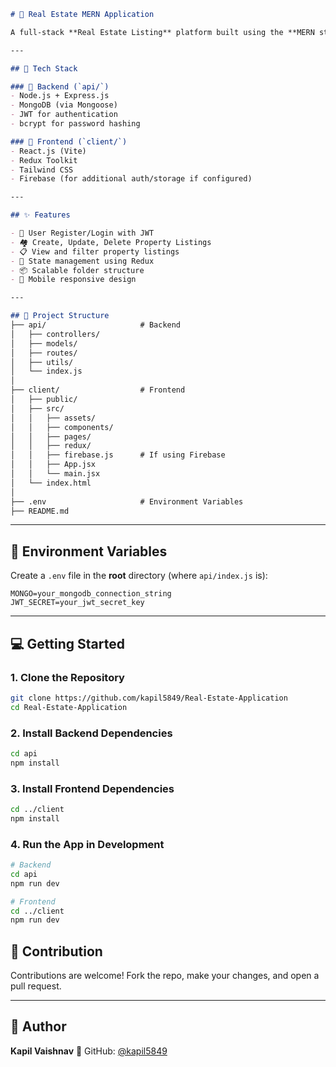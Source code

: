 ```markdown
# 🏡 Real Estate MERN Application

A full-stack **Real Estate Listing** platform built using the **MERN stack**, featuring **authentication**, **property listing**, and more. This project has a clean modular structure using **Redux**, **Tailwind CSS**, and modern best practices.

---

## 🚀 Tech Stack

### 🔧 Backend (`api/`)
- Node.js + Express.js
- MongoDB (via Mongoose)
- JWT for authentication
- bcrypt for password hashing

### 🎨 Frontend (`client/`)
- React.js (Vite)
- Redux Toolkit
- Tailwind CSS
- Firebase (for additional auth/storage if configured)

---

## ✨ Features

- 🔐 User Register/Login with JWT
- 🏘️ Create, Update, Delete Property Listings
- 📋 View and filter property listings
- 🧠 State management using Redux
- 📦 Scalable folder structure
- 📱 Mobile responsive design

---

## 📁 Project Structure
├── api/                     # Backend
│   ├── controllers/
│   ├── models/
│   ├── routes/
│   ├── utils/
│   └── index.js
│
├── client/                  # Frontend
│   ├── public/
│   ├── src/
│   │   ├── assets/
│   │   ├── components/
│   │   ├── pages/
│   │   ├── redux/
│   │   ├── firebase.js      # If using Firebase
│   │   ├── App.jsx
│   │   └── main.jsx
│   └── index.html
│
├── .env                     # Environment Variables
├── README.md

````

---

## 🔐 Environment Variables

Create a `.env` file in the **root** directory (where `api/index.js` is):

```env
MONGO=your_mongodb_connection_string
JWT_SECRET=your_jwt_secret_key
````

---

## 💻 Getting Started

### 1. Clone the Repository

```bash
git clone https://github.com/kapil5849/Real-Estate-Application
cd Real-Estate-Application
```

### 2. Install Backend Dependencies

```bash
cd api
npm install
```

### 3. Install Frontend Dependencies

```bash
cd ../client
npm install
```

### 4. Run the App in Development

```bash
# Backend
cd api
npm run dev

# Frontend
cd ../client
npm run dev
```

## 🙌 Contribution

Contributions are welcome!
Fork the repo, make your changes, and open a pull request.

---

## 👤 Author

**Kapil Vaishnav**
🔗 GitHub: [@kapil5849](https://github.com/kapil5849)

